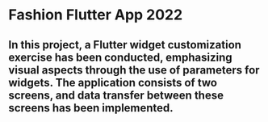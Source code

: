 # Fashion Flutter App 2022

## In this project, a Flutter widget customization exercise has been conducted, emphasizing visual aspects through the use of parameters for widgets. The application consists of two screens, and data transfer between these screens has been implemented.
